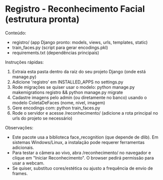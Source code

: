 Registro - Reconhecimento Facial (estrutura pronta)
================================================
Conteúdo:
- registro/ (app Django pronto: models, views, urls, templates, static)
- train_faces.py (script para gerar encodings.pkl)
- requirements.txt (dependências principais)

Instruções rápidas:
1) Extraia esta pasta dentro da raiz do seu projeto Django (onde está manage.py)
2) Adicione 'registro' em INSTALLED_APPS no settings.py
3) Rode migrações se quiser usar o modelo: python manage.py makemigrations registro && python manage.py migrate
4) Cadastre imagens pelo admin (ou diretamente no banco) usando o modelo ColetaDeFaces (nome, nível, imagem)
5) Gere encodings com: python train_faces.py
6) Rode o servidor e acesse /reconhecimento/ (adicione a rota principal no urls do projeto se necessário)

Observações:
- Este pacote usa a biblioteca face_recognition (que depende de dlib). Em sistemas Windows/Linux, a instalação pode requerer ferramentas adicionais.
- Para testar a câmera ao vivo, abra /reconhecimento/ no navegador e clique em "Iniciar Reconhecimento". O browser pedirá permissão para usar a webcam.
- Se quiser, substituo cores/estética ou ajusto a frequência de envio de frames.
